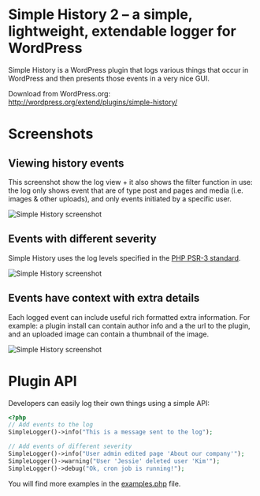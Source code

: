 # Simple History 2 – a simple, lightweight, extendable logger for WordPress

Simple History is a WordPress plugin that logs various things that occur in WordPress and then presents those events in a very nice GUI.

Download from WordPress.org:  
http://wordpress.org/extend/plugins/simple-history/

# Screenshots

## Viewing history events

This screenshot show the log view + it also shows the filter function in use: the log only shows event that
are of type post and pages and media (i.e. images & other uploads), and only events
initiated by a specific user.

![Simple History screenshot](https://ps.w.org/simple-history/assets/screenshot-1.png)

## Events with different severity

Simple History uses the log levels specified in the [PHP PSR-3 standard](http://www.php-fig.org/psr/psr-3/).

![Simple History screenshot](https://raw.githubusercontent.com/bonny/WordPress-Simple-History/master/screenshot-2.png)

## Events have context with extra details

Each logged event can include useful rich formatted extra information. For example: a plugin install can contain author info and a the url to the plugin, and an uploaded image can contain a thumbnail of the image.

![Simple History screenshot](https://raw.githubusercontent.com/bonny/WordPress-Simple-History/master/screenshot-3.png)

# Plugin API

Developers can easily log their own things using a simple API:

```php
<?php
// Add events to the log
SimpleLogger()->info("This is a message sent to the log");

// Add events of different severity
SimpleLogger()->info("User admin edited page 'About our company'");
SimpleLogger()->warning("User 'Jessie' deleted user 'Kim'");
SimpleLogger()->debug("Ok, cron job is running!");

```

You will find more examples in the [examples.php](https://github.com/bonny/WordPress-Simple-History/blob/master/examples.php) file.
